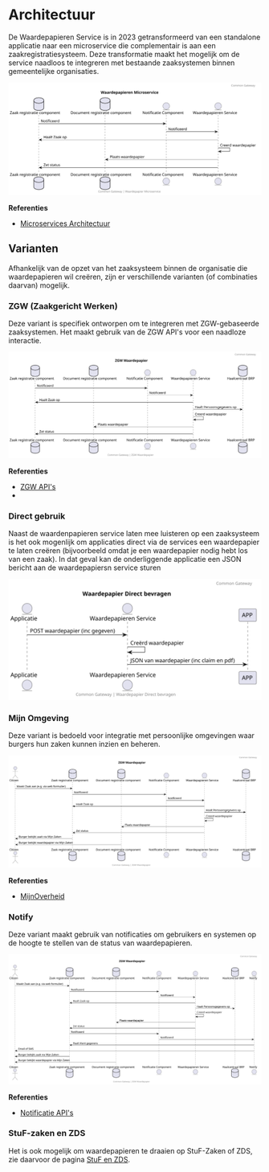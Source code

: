 # Architectuur

De Waardepapieren Service is in 2023 getransformeerd van een standalone applicatie naar een microservice die complementair is aan een zaakregistratiesysteem. Deze transformatie maakt het mogelijk om de service naadloos te integreren met bestaande zaaksystemen binnen gemeentelijke organisaties.

![Microserviced Architecture](https://raw.githubusercontent.com/CommonGateway/WaardepapierenBundle/main/docs/microservice.svg)

**Referenties**

* [Microservices Architectuur](https://www.noraonline.nl/wiki/Microservices)

## Varianten

Afhankelijk van de opzet van het zaaksysteem binnen de organisatie die waardepapieren wil creëren, zijn er verschillende varianten (of combinaties daarvan) mogelijk.

### ZGW (Zaakgericht Werken)

Deze variant is specifiek ontworpen om te integreren met ZGW-gebaseerde zaaksystemen. Het maakt gebruik van de ZGW API's voor een naadloze interactie.

![ZGW Architecture](https://raw.githubusercontent.com/CommonGateway/WaardepapierenBundle/main/docs/zgw_waardepapier_klein.svg)

**Referenties**

* [ZGW API's](https://www.vngrealisatie.nl/producten/api-standaarden-zaakgericht-werken)
*

### Direct gebruik

Naast de waardenpapieren service laten mee luisteren op een zaaksysteem is het ook mogenlijk om applicaties direct via de services een waardepapier te laten creëren (bijvoorbeeld omdat je een waardepapier nodig hebt los van een zaak). In dat geval kan de onderliggende applicatie een JSON bericht aan de waardepapiersn service sturen

![Direct Architecture](https://raw.githubusercontent.com/CommonGateway/WaardepapierenBundle/main/docs/direct_waardepapier.svg)

### Mijn Omgeving

Deze variant is bedoeld voor integratie met persoonlijke omgevingen waar burgers hun zaken kunnen inzien en beheren.

![Mijn Omgeving  Architecture](https://raw.githubusercontent.com/CommonGateway/WaardepapierenBundle/main/docs/zgw_waardepapier_mijn-zaken.svg)

**Referenties**

* [MijnOverheid](https://www.mijnoverheid.nl/)

### Notify

Deze variant maakt gebruik van notificaties om gebruikers en systemen op de hoogte te stellen van de status van waardepapieren.

![Notify Architecture](https://raw.githubusercontent.com/CommonGateway/WaardepapierenBundle/main/docs/zgw_waardepapier_notify.svg)

**Referenties**

* [Notificatie API's](https://www.vngrealisatie.nl/producten/api-standaard-notificaties)

### StuF-zaken en ZDS

Het is ook mogelijk om waardepapieren te draaien op StuF-Zaken of ZDS, zie daarvoor de pagina [StuF en ZDS](Stuf_en_ZDS).
